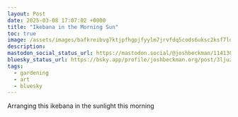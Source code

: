 ```yaml
---
layout: Post
date: 2025-03-08 17:07:02 +0000
title: "Ikebana in the Morning Sun"
toc: true
image: /assets/images/bafkreibvg7ktjpfhgpjfyylm7jrvfdq5cods6uksc2ksf7logpmh2ccuem@jpeg.jpeg
description: 
mastodon_social_status_url: https://mastodon.social/@joshbeckman/114130848875008370
bluesky_status_url: https://bsky.app/profile/joshbeckman.org/post/3ljuz4clll22c
tags:
  - gardening
  - art
  - bluesky
---
```


Arranging this ikebana in the sunlight this morning
